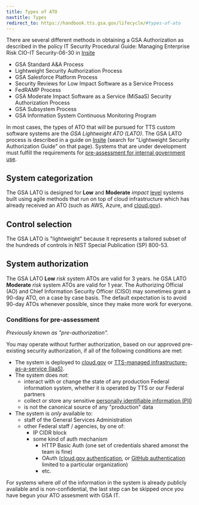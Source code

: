```yaml
---
title: Types of ATO
navtitle: Types
redirect_to: https://handbook.tts.gsa.gov/lifecycle/#types-of-ato
---
```


There are several different methods in obtaining a GSA Authorization as described in the policy IT Security Procedural Guide: Managing Enterprise Risk CIO-IT Security-06-30 in [Insite](https://insite.gsa.gov/cdnstatic/insite/Managing_Enterprise_Risk_%5BCIO_IT_Security_06-30_Rev_16%5D_10-03-2019docx.pdf)

- GSA Standard A&A Process
- Lightweight Security Authorization Process
- GSA Salesforce Platform Process
- Security Reviews for Low Impact Software as a Service Process
- FedRAMP Process
- GSA Moderate Impact Software as a Service (MiSaaS) Security Authorization Process
- GSA Subsystem Process
- GSA Information System Continuous Monitoring Program

In most cases, the types of ATO that will be pursued for TTS custom software systems are the _GSA Lightweight ATO (LATO)_. The GSA LATO process is described in a guide on [Insite](https://insite.gsa.gov/topics/information-technology/security-and-privacy/it-security/it-security-procedural-guides) (search for "Lightweight Security Authorization Guide" on that page). Systems that are under development must fulfill the requirements for [pre-assessment for internal government use](#conditions-for-pre-assessment).

## System categorization

The GSA LATO is designed for **Low** and **Moderate** _impact_ [level](../levels/) systems built using agile methods that run on top of cloud infrastructure which has already received an ATO (such as AWS, Azure, and [cloud.gov](https://cloud.gov)).

## Control selection

The GSA LATO is "lightweight" because it represents a tailored subset of the hundreds of controls in NIST Special Publication (SP) 800-53.

## System authorization

The GSA LATO **Low** _risk_ system ATOs are valid for 3 years. he GSA LATO **Moderate** _risk_ system ATOs are valid for 1 year. The Authorizing Official (AO) and Chief Information Security Officer (CISO) may sometimes grant a 90-day ATO, on a case by case basis. The default expectation is to avoid 90-day ATOs whenever possible, since they make more work for everyone.

### Conditions for pre-assessment

_Previously known as "pre-authorization"._

You may operate without further authorization, based on our approved pre-existing security authorization, if all of the following conditions are met:

- The system is deployed to [cloud.gov](https://cloud.gov) or [TTS-managed infrastructure-as-a-service (IaaS)](../../infrastructure/#infrastructure-as-a-service-iaas).
- The system does _not_:
  - interact with or change the state of any production Federal information system, whether it is operated by TTS or our Federal partners
  - collect or store any sensitive [personally identifiable information (PII)](../../privacy/)
  - is not the canonical source of any "production" data
- The system is _only_ available to:
  - staff of the General Services Administration
  - other Federal staff / agencies, by one of:
    - IP CIDR block
    - some kind of auth mechanism
      - HTTP Basic Auth (one set of credentials shared amonst the team is fine)
      - OAuth ([cloud.gov authentication](https://docs.cloud.gov/apps/leveraging-authentication/), or [GitHub authentication](https://developer.github.com/v3/oauth/) limited to a particular organization)
      - etc.

For systems where _all_ of the information in the system is already publicly available and is non-confidential, the last step can be skipped once you have begun your ATO assesment with GSA IT.
